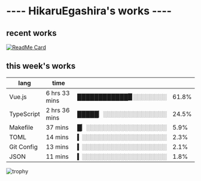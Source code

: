 # ---- HikaruEgashira's works ----

## recent works

[![ReadMe Card](https://github-readme-stats.vercel.app/api/pin/?username=twin-te&repo=twinte-front)](https://github.com/twin-te/twinte-front)

## this week's works

| lang        | time           |                       |        |
| ----------- | -------------- | --------------------- | ------ |
| Vue.js      | 6 hrs 33 mins  | ████████████▉░░░░░░░░ |  61.8% |
| TypeScript  | 2 hrs 36 mins  | █████▏░░░░░░░░░░░░░░░ |  24.5% |
| Makefile    | 37 mins        | █▏░░░░░░░░░░░░░░░░░░░ |   5.9% |
| TOML        | 14 mins        | ▍░░░░░░░░░░░░░░░░░░░░ |   2.3% |
| Git Config  | 13 mins        | ▍░░░░░░░░░░░░░░░░░░░░ |   2.1% |
| JSON        | 11 mins        | ▍░░░░░░░░░░░░░░░░░░░░ |   1.8% |

![trophy](https://github-profile-trophy.vercel.app/?username=HikaruEgashira&theme=flat)
